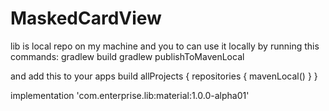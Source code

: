 # MaskedCardView

lib is local repo on my machine and you to can use it locally by running this commands:
gradlew build
gradlew publishToMavenLocal

and add this to your apps build 
allProjects {
  repositories {
         mavenLocal()
  }
}

implementation 'com.enterprise.lib:material:1.0.0-alpha01'
